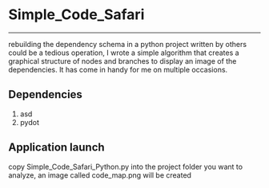 # Simple_Code_Safari
***
rebuilding the dependency schema in a python project written by others could be a tedious operation, I wrote a simple algorithm that creates a graphical structure of nodes and branches to display an image of the dependencies. It has come in handy for me on multiple occasions.

## Dependencies
1. asd
2. pydot

## Application launch
copy Simple_Code_Safari_Python.py into the project folder you want to analyze, an image called code_map.png will be created

